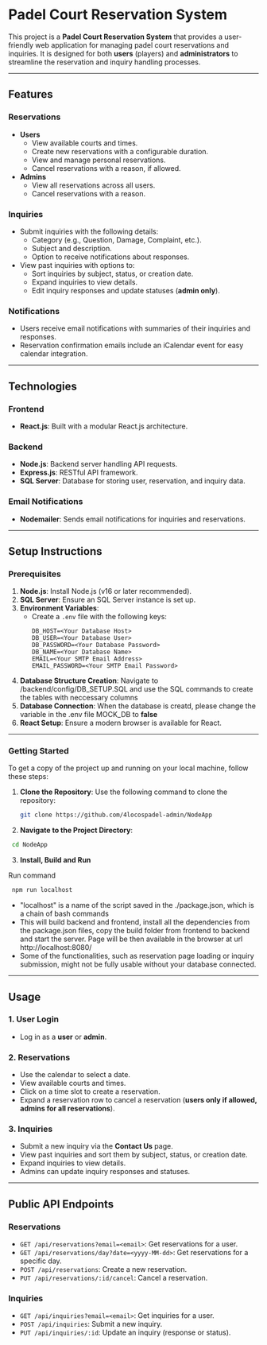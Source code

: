 # Padel Court Reservation System

This project is a **Padel Court Reservation System** that provides a user-friendly web application for managing padel court reservations and inquiries. It is designed for both **users** (players) and **administrators** to streamline the reservation and inquiry handling processes.

---

## Features

### Reservations
- **Users**
  - View available courts and times.
  - Create new reservations with a configurable duration.
  - View and manage personal reservations.
  - Cancel reservations with a reason, if allowed.
- **Admins**
  - View all reservations across all users.
  - Cancel reservations with a reason.

### Inquiries
- Submit inquiries with the following details:
  - Category (e.g., Question, Damage, Complaint, etc.).
  - Subject and description.
  - Option to receive notifications about responses.
- View past inquiries with options to:
  - Sort inquiries by subject, status, or creation date.
  - Expand inquiries to view details.
  - Edit inquiry responses and update statuses (**admin only**).

### Notifications
- Users receive email notifications with summaries of their inquiries and responses.
- Reservation confirmation emails include an iCalendar event for easy calendar integration.

---

## Technologies

### Frontend
- **React.js**: Built with a modular React.js architecture.

### Backend
- **Node.js**: Backend server handling API requests.
- **Express.js**: RESTful API framework.
- **SQL Server**: Database for storing user, reservation, and inquiry data.

### Email Notifications
- **Nodemailer**: Sends email notifications for inquiries and reservations.

---

## Setup Instructions

### Prerequisites
1. **Node.js**: Install Node.js (v16 or later recommended).
2. **SQL Server**: Ensure an SQL Server instance is set up.
3. **Environment Variables**:
   - Create a `.env` file with the following keys:
     ```env
     DB_HOST=<Your Database Host>
     DB_USER=<Your Database User>
     DB_PASSWORD=<Your Database Password>
     DB_NAME=<Your Database Name>
     EMAIL=<Your SMTP Email Address>
     EMAIL_PASSWORD=<Your SMTP Email Password>
     ```
4. **Database Structure Creation**: Navigate to /backend/config/DB_SETUP.SQL and use the SQL commands to create the tables with neccessary columns
5. **Database Connection**: When the database is creatd, please change the variable in the .env file MOCK_DB to **false** 
6. **React Setup**: Ensure a modern browser is available for React.

---
### Getting Started

To get a copy of the project up and running on your local machine, follow these steps:

1. **Clone the Repository**:
   Use the following command to clone the repository:
   ```bash
   git clone https://github.com/4locospadel-admin/NodeApp
   ```

2. **Navigate to the Project Directory**:

  ```bash
   cd NodeApp
   ```
3. **Install, Build and Run**

  Run command
  ```bash
   npm run localhost
   ```

  - "localhost" is a name of the script saved in the ./package.json, which is a chain of bash commands
  - This will build backend and frontend, install all the dependencies from the package.json files, copy the build folder from frontend to backend and start the server. Page will be then available in the browser at url http://localhost:8080/
  - Some of the functionalities, such as reservation page loading or inquiry submission, might not be fully usable without your database connected.
---

## Usage

### 1. User Login
- Log in as a **user** or **admin**.

### 2. Reservations
- Use the calendar to select a date.
- View available courts and times.
- Click on a time slot to create a reservation.
- Expand a reservation row to cancel a reservation (**users only if allowed, admins for all reservations**).

### 3. Inquiries
- Submit a new inquiry via the **Contact Us** page.
- View past inquiries and sort them by subject, status, or creation date.
- Expand inquiries to view details.
- Admins can update inquiry responses and statuses.

---

## Public API Endpoints

### Reservations
- `GET /api/reservations?email=<email>`: Get reservations for a user.
- `GET /api/reservations/day?date=<yyyy-MM-dd>`: Get reservations for a specific day.
- `POST /api/reservations`: Create a new reservation.
- `PUT /api/reservations/:id/cancel`: Cancel a reservation.

### Inquiries
- `GET /api/inquiries?email=<email>`: Get inquiries for a user.
- `POST /api/inquiries`: Submit a new inquiry.
- `PUT /api/inquiries/:id`: Update an inquiry (response or status).
